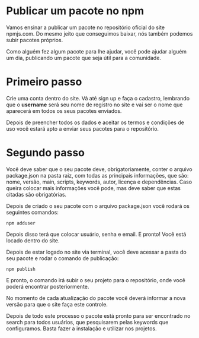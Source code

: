# Publicar um pacote no npm

Vamos ensinar a publicar um pacote no repositório oficial do site npmjs.com. Do mesmo jeito que conseguimos baixar, nós também podemos subir pacotes próprios.

Como alguém fez algum pacote para lhe ajudar, você pode ajudar alguém um dia, publicando um pacote que seja útil para a comunidade.

# Primeiro passo

Crie uma conta dentro do site. Vá até sign up e faça o cadastro, lembrando que o **username** será seu nome de registro no site e vai ser o nome que aparecerá em todos os seus pacotes enviados.

Depois de preencher todos os dados e aceitar os termos e condições de uso você estará apto a enviar seus pacotes para o repositório.

# Segundo passo

Você deve saber que o seu pacote deve, obrigatoriamente, conter o arquivo package.json na pasta raiz, com todas as principais informações, que são: nome, versão, main, scripts, keywords, autor, licença e dependências. Caso queira colocar mais informações você pode, mas deve saber que estas citadas são obrigatórias.

Depois de criado o seu pacote com o arquivo package.json você rodará os seguintes comandos:

`npm adduser`

Depois disso terá que colocar usuário, senha e email. E pronto! Você está locado dentro do site.

Depois de estar logado no site via terminal, você deve acessar a pasta do seu pacote e rodar o comando de publicação:

`npm publish`

E pronto, o comando irá subir o seu projeto para o repositório, onde você poderá encontrar posteriormente.

No momento de cada atualização do pacote você deverá informar a nova versão para que o site faça este controle.

Depois de todo este processo o pacote está pronto para ser encontrado no search para todos usuários, que pesquisarem pelas keywords que configuramos. Basta fazer a instalação e utilizar nos projetos.